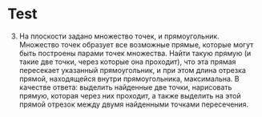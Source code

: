 # Test

3. На плоскости задано множество точек, и прямоугольник. Множество точек образует
   все возможные прямые, которые могут быть построены парами точек множества.
   Найти такую прямую (и такие две точки, через которые она проходит), что эта прямая
   пересекает указанный прямоугольник, и при этом длина отрезка прямой,
   находящейся внутри прямоугольника, максимальна.
   В качестве ответа:
   выделить найденные две точки,
   нарисовать прямую, которая через них проходит,
   а также выделить на этой прямой отрезок между двумя найденными точками
   пересечения.


